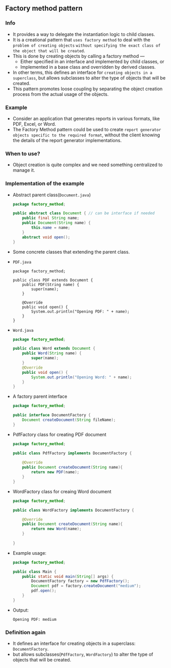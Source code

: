 ## Factory method pattern

### Info
- It provides a way to delegate the instantiation logic to child classes.
- It is a creational pattern that `uses factory method` to deal with the `problem of creating objects` `without specifying the exact class of the object that will be created`.
- This is done by creating objects by calling a factory method — 
    - Either specified in an interface and implemented by child classes, or 
    - Implemented in a base class and overridden by derived classes.
- In other terms, this defines an interface for `creating objects in a superclass`, but allows subclasses to alter the type of objects that will be created.
- This pattern promotes loose coupling by separating the object creation process from the actual usage of the objects.

### Example
- Consider an application that generates reports in various formats, like PDF, Excel, or Word.
- The Factory Method pattern could be used to create `report generator objects specific to the required format`, without the client knowing the details of the report generator implementations.

### When to use?
- Object creation is quite complex and we need something centralized to manage it.

### Implementation of the example
- Abstract parent class(`Document.java`)
    ```java
    package factory_method;

    public abstract class Document { // can be interface if needed
        public final String name;
        public Document(String name) {
            this.name = name;
        }
        abstract void open();
    }
    ```
- Some concrete classes that extending the parent class.
- `PDF.java`
    ```
    package factory_method;

    public class PDF extends Document {
        public PDF(String name) {
            super(name);
        }
        
        @Override
        public void open() {
            System.out.println("Opening PDF: " + name);
        }
    }
    ```
- `Word.java`
    ```java
    package factory_method;

    public class Word extends Document {
        public Word(String name) {
            super(name);
        }
        @Override
        public void open() {
            System.out.println("Opening Word: " + name);
        }
    }
    ```
- A factory parent interface
    ```java
    package factory_method;

    public interface DocumentFactory {
        Document createDocument(String fileName);
    }
    ```
- PdfFactory class for creating PDF document
    ```java
    package factory_method;

    public class PdfFactory implements DocumentFactory {
        
        @Override
        public Document createDocument(String name){
            return new PDF(name);
        }
    }
    ```
- WordFactory class for creaing Word document
    ```java
    package factory_method;

    public class WordFactory implements DocumentFactory {

        @Override
        public Document createDocument(String name){
            return new Word(name);
        }
        
    }
    ```

- Example usage:
    ```java
    package factory_method;

    public class Main {
        public static void main(String[] args) {
            DocumentFactory factory = new PdfFactory();
            Document pdf = factory.createDocument("medium");
            pdf.open();
        }
    }
    ```
- Output:
    ```
    Opening PDF: medium
    ```

### Definition again
- It defines an interface for creating objects in a superclass: `DocumentFactory`.
- but allows subclasses(`PdfFactory`, `WordFactory`) to alter the type of objects that will be created.

